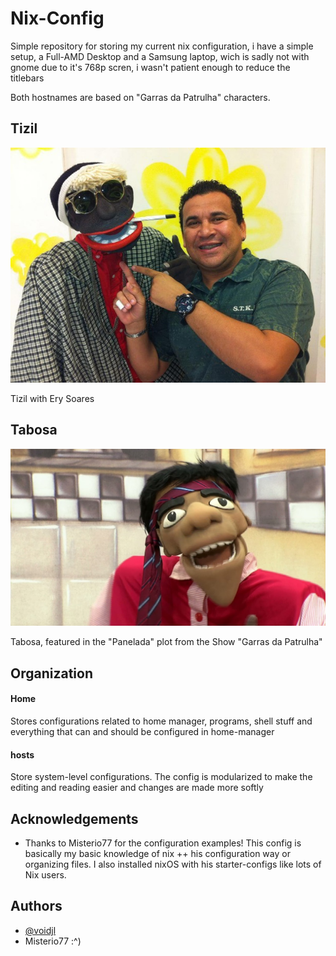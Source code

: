 # Nix-Config 


Simple repository for storing my current nix configuration, i have a simple setup, a Full-AMD Desktop and a Samsung laptop, wich is sadly not with gnome due to it's 768p scren, i wasn't patient enough to reduce the titlebars

Both hostnames are based on "Garras da Patrulha" characters.

## Tizil 

![tizil](readme-assets/tizil.jpg)

Tizil with Ery Soares

## Tabosa

![tabosa](readme-assets/tabosa.jpg)

Tabosa, featured in the "Panelada" plot from the Show "Garras da Patrulha"

## Organization 

#### Home
Stores configurations related to home manager, programs, shell stuff and everything that can and should be configured in home-manager 

#### hosts

Store system-level configurations. The config is modularized to make the editing and reading easier and changes are made more softly


## Acknowledgements

 - Thanks to Misterio77 for the configuration examples! This config is basically my basic knowledge of nix ++ his configuration way or organizing files. I also installed nixOS with his starter-configs like lots of Nix users. 


## Authors

- [@voidjl](https://www.github.com/lemosjose)
- Misterio77 :^)
